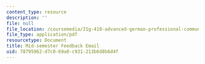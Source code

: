 ```yaml
---
content_type: resource
description: ''
file: null
file_location: /coursemedia/21g-410-advanced-german-professional-communication-spring-2017/78795962d7c069a0c931213b6d8b6d4f_21G_410s17_W07_M17.pdf
file_type: application/pdf
resourcetype: Document
title: Mid-semester Feedback Email
uid: 78795962-d7c0-69a0-c931-213b6d8b6d4f
---
```

